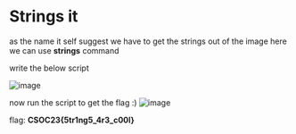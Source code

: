 # Strings it

as the name it self suggest we have to get the strings out of the image 
here we can use **strings** command 

write the below script

![image](https://github.com/nikunjagarwal17/BanditOverTheWire/assets/144536875/c6777da4-bf46-4f02-988a-8431867a4bde)

now run the script to get the flag :)
![image](https://github.com/nikunjagarwal17/BanditOverTheWire/assets/144536875/158dc20b-dee1-4506-b9fd-6c18a3a3e42c)

flag: **CSOC23{5tr1ng5_4r3_c00l}**
